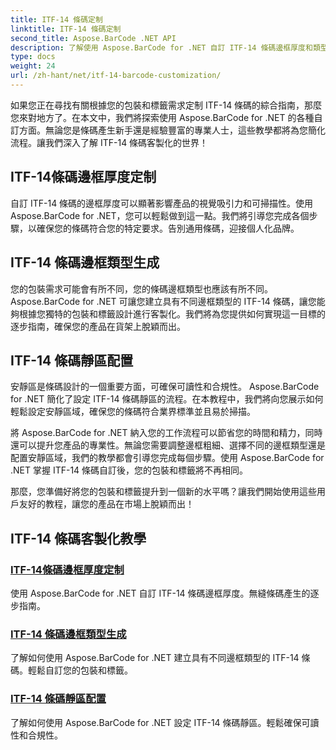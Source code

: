 ```yaml
---
title: ITF-14 條碼定制
linktitle: ITF-14 條碼定制
second_title: Aspose.BarCode .NET API
description: 了解使用 Aspose.BarCode for .NET 自訂 ITF-14 條碼邊框厚度和類型。輕鬆優化您的包裝和標籤。
type: docs
weight: 24
url: /zh-hant/net/itf-14-barcode-customization/
---
```

如果您正在尋找有關根據您的包裝和標籤需求定制 ITF-14 條碼的綜合指南，那麼您來對地方了。在本文中，我們將探索使用 Aspose.BarCode for .NET 的各種自訂方面。無論您是條碼產生新手還是經驗豐富的專業人士，這些教學都將為您簡化流程。讓我們深入了解 ITF-14 條碼客製化的世界！

## ITF-14條碼邊框厚度定制
自訂 ITF-14 條碼的邊框厚度可以顯著影響產品的視覺吸引力和可掃描性。使用 Aspose.BarCode for .NET，您可以輕鬆做到這一點。我們將引導您完成各個步驟，以確保您的條碼符合您的特定要求。告別通用條碼，迎接個人化品牌。

## ITF-14 條碼邊框類型生成
您的包裝需求可能會有所不同，您的條碼邊框類型也應該有所不同。 Aspose.BarCode for .NET 可讓您建立具有不同邊框類型的 ITF-14 條碼，讓您能夠根據您獨特的包裝和標籤設計進行客製化。我們將為您提供如何實現這一目標的逐步指南，確保您的產品在貨架上脫穎而出。

## ITF-14 條碼靜區配置
安靜區是條碼設計的一個重要方面，可確保可讀性和合規性。 Aspose.BarCode for .NET 簡化了設定 ITF-14 條碼靜區的流程。在本教程中，我們將向您展示如何輕鬆設定安靜區域，確保您的條碼符合業界標準並且易於掃描。

將 Aspose.BarCode for .NET 納入您的工作流程可以節省您的時間和精力，同時還可以提升您產品的專業性。無論您需要調整邊框粗細、選擇不同的邊框類型還是配置安靜區域，我們的教學都會引導您完成每個步驟。使用 Aspose.BarCode for .NET 掌握 ITF-14 條碼自訂後，您的包裝和標籤將不再相同。

那麼，您準備好將您的包裝和標籤提升到一個新的水平嗎？讓我們開始使用這些用戶友好的教程，讓您的產品在市場上脫穎而出！
## ITF-14 條碼客製化教學
### [ITF-14條碼邊框厚度定制](./itf-14-barcode-border-thickness-customization/)
使用 Aspose.BarCode for .NET 自訂 ITF-14 條碼邊框厚度。無縫條碼產生的逐步指南。
### [ITF-14 條碼邊框類型生成](./itf-14-barcode-border-type-generation/)
了解如何使用 Aspose.BarCode for .NET 建立具有不同邊框類型的 ITF-14 條碼。輕鬆自訂您的包裝和標籤。
### [ITF-14 條碼靜區配置](./itf-14-barcode-quiet-zone-configuration/)
了解如何使用 Aspose.BarCode for .NET 設定 ITF-14 條碼靜區。輕鬆確保可讀性和合規性。